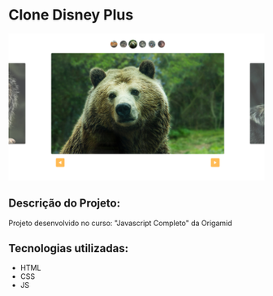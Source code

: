 # Clone Disney Plus
![](https://github.com/iorgama/origamid_javascript_es6/blob/main/img/projeto_slide.png)
## Descrição do Projeto:

Projeto desenvolvido no curso: "Javascript Completo" da Origamid

## Tecnologias utilizadas:
* HTML
* CSS
* JS
